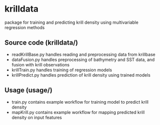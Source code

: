 # krilldata
package for training and predicting krill density using multivariable regression methods

## Source code (krilldata/)
- readKrillBase.py handles reading and preprocessing data from krillbase
- dataFusion.py handles preprocessing of bathymetry and SST data, and fusion with krill observations
- krillTrain.py handles training of regression models
- krillPredict.py handles prediction of krill density using trained models

## Usage (usage/)
- train.py contains example workflow for training model to predict krill density
- mapKrill.py contains example workflow for mapping predicted krill density on input features
